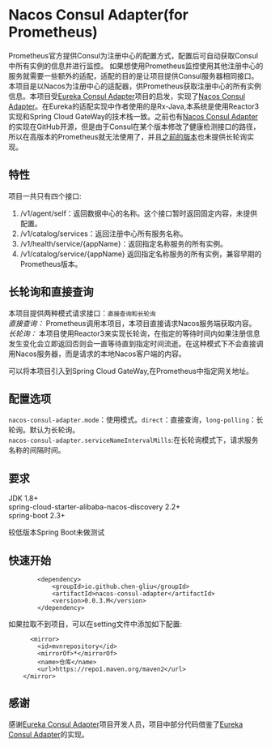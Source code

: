 # Nacos Consul Adapter(for Prometheus)
Prometheus官方提供Consul为注册中心的配置方式，配置后可自动获取Consul中所有实例的信息并进行监控。  如果想使用Prometheus监控使用其他注册中心的服务就需要一些额外的适配，适配的目的是让项目提供Consul服务器相同接口。  
本项目是以Nacos为注册中心的适配器，供Prometheus获取注册中心的所有实例信息。本项目受<a href='https://github.com/twinformatics/eureka-consul-adapter'>Eureka Consul Adapter</a>项目的启发，实现了<a href = 'https://github.com/chen-gliu/nacos-consul-adapter'>Nacos Consul Adapter</a>。在Eureka的适配实现中作者使用的是Rx-Java,本系统是使用Reactor3实现和Spring Cloud GateWay的技术栈一致。之前也有<a href='https://github.com/yueyemisi/nacos-consul-adapter'>Nacos Consul Adapter</a>的实现在GitHub开源，但是由于Consul在某个版本修改了健康检测接口的路径，所以在高版本的Prometheus就无法使用了，并且<a href = 'https://github.com/yueyemisi/nacos-consul-adapter'>之前的版本</a>也未提供长轮询实现。  

## 特性
项目一共只有四个接口:  
1. /v1/agent/self：返回数据中心的名称。这个接口暂时返回固定内容，未提供配置。
2. /v1/catalog/services：返回注册中心所有服务名称。
3. /v1/health/service/{appName}：返回指定名称服务的所有实例。
4. /v1/catalog/service/{appName} 返回指定名称服务的所有实例，兼容早期的Prometheus版本。

## 长轮询和直接查询  
本项目提供两种模式请求接口：`直接查询和长轮询`  
*直接查询：* Prometheus调用本项目，本项目直接请求Nacos服务端获取内容。  
*长轮询：* 本项目使用Reactor3来实现长轮询，在指定的等待时间内如果注册信息发生变化会立即返回否则会一直等待直到指定时间流逝。在这种模式下不会直接调用Nacos服务器，而是请求的本地Nacos客户端的内容。  

可以将本项目引入到Spring Cloud GateWay,在Prometheus中指定网关地址。  

## 配置选项
`nacos-consul-adapter.mode`：使用模式。`direct`：直接查询，`long-polling`：长轮询。默认为长轮询。  
`nacos-consul-adapter.serviceNameIntervalMills`:在长轮询模式下，请求服务名称的间隔时间。  


## 要求
JDK 1.8+  
spring-cloud-starter-alibaba-nacos-discovery 2.2+  
spring-boot 2.3+  

较低版本Spring Boot未做测试



## 快速开始
``` 
        <dependency>
            <groupId>io.github.chen-gliu</groupId>
            <artifactId>nacos-consul-adapter</artifactId>
            <version>0.0.3.M</version>
        </dependency> 
``` 
如果拉取不到项目，可以在setting文件中添加如下配置:
```$xslt
      <mirror>
		<id>mvnrepository</id>
		<mirrorOf>*</mirrorOf>
		<name>仓库</name>
		<url>https://repo1.maven.org/maven2</url>
	</mirror>
```

## 感谢  
感谢<a href='https://github.com/twinformatics/eureka-consul-adapter'>Eureka Consul Adapter</a>项目开发人员，项目中部分代码借鉴了<a href='https://github.com/twinformatics/eureka-consul-adapter'>Eureka Consul Adapter</a>的实现。

